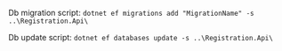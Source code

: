 
Db migration script:
```dotnet ef migrations add "MigrationName" -s ..\Registration.Api\```

Db update script:
```dotnet ef databases update -s ..\Registration.Api\```